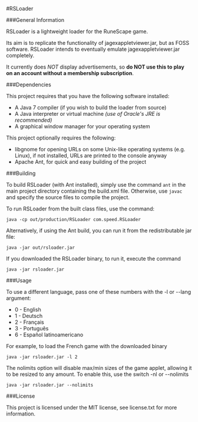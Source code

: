 #RSLoader

###General Information

RSLoader is a lightweight loader for the RuneScape game.

Its aim is to replicate the functionality of jagexappletviewer.jar, but as FOSS software.
RSLoader intends to eventually emulate jagexappletviewer.jar completely.

It currently does _NOT_ display advertisements, so __do NOT use this to play on an account without a membership subscription__.

###Dependencies

This project requires that you have the following software installed:
* A Java 7 compiler (if you wish to build the loader from source)
* A Java interpreter or virtual machine _(use of Oracle's JRE is recommended)_
* A graphical window manager for your operating system

This project optionally requires the following:
* libgnome for opening URLs on some Unix-like operating systems (e.g. Linux), if not installed, URLs are printed to the console anyway
* Apache Ant, for quick and easy building of the project

###Building

To build RSLoader (with Ant installed), simply use the command `ant` in the main project directory containing the build.xml file.
Otherwise, use `javac` and specify the source files to compile the project.

To run RSLoader from the built class files, use the command:

`java -cp out/production/RSLoader com.speed.RSLoader`

Alternatively, if using the Ant build, you can run it from the redistributable jar file:

`java -jar out/rsloader.jar`

If you downloaded the RSLoader binary, to run it, execute the command

`java -jar rsloader.jar`

###Usage

To use a different language, pass one of these numbers with the -l or --lang argument:

* 0 - English
* 1 - Deutsch
* 2 - Français
* 3 - Português
* 6 - Español latinoamericano

For example, to load the French game with the downloaded binary

`java -jar rsloader.jar -l 2`

The nolimits option will disable max/min sizes of the game applet, allowing it to be resized to any amount.
To enable this, use the switch -nl or --nolimits

`java -jar rsloader.jar --nolimits`


###License

This project is licensed under the MIT license, see license.txt for more information.
